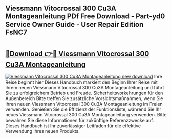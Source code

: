 ## Viessmann Vitocrossal 300 Cu3A Montageanleitung PDf Free Download - Part-yd0 Service Owner Guide - User Repair Edition FsNC7

# <h2><a href="http://df6batt.blite.top/?on=Viessmann+Vitocrossal+300+Cu3A+Montageanleitung">🔗Download 👉🔴 Viessmann Vitocrossal 300 Cu3A Montageanleitung</a></h2>

[![Viessmann Vitocrossal 300 Cu3A Montageanleitung new download](https://i.imgur.com/lujVjoI.png)](http://df6batt.blite.top/?on=Viessmann+Vitocrossal+300+Cu3A+Montageanleitung)
Ihre Reise beginnt hier Dieses Handbuch markiert den Beginn Ihrer Reise mit Ihrem neuen Viessmann Vitocrossal 300 Cu3A Montageanleitung und führt Sie zu erfolgreichem Betrieb und Freude. Sicherheitsvorkehrungen für den Außenbereich Bitte treffen Sie zusätzliche Vorsichtsmaßnahmen, wenn Sie Ihren neuen Viessmann Vitocrossal 300 Cu3A Montageanleitung im Freien verwenden. Genießen Sie die Effizienz der Funktionsliste, während Sie Ihr neues Viessmann Vitocrossal 300 Cu3A Montageanleitung verwenden. Bitte bewahren Sie diese Informationen für zukünftige Referenzzwecke auf. Dieses Handbuch ist Ihr zuverlässiger Leitfaden für die effektive Verwendung Ihres neuen Produkts.
